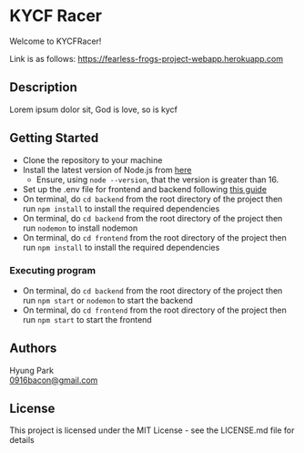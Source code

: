# KYCF Racer
Welcome to KYCFRacer!

Link is as follows: https://fearless-frogs-project-webapp.herokuapp.com

## Description
Lorem ipsum dolor sit, God is love, so is kycf

## Getting Started
* Clone the repository to your machine
* Install the latest version of Node.js from [here](https://nodejs.org/en/download/)
    - Ensure, using `node --version`, that the version is greater than 16.
* Set up the .env file for frontend and backend following [this guide](https://github.com/UOA-CS732-SE750-Students-2022/project-group-fearless-frogs/wiki/.env-set-up)
* On terminal, do `cd backend` from the root directory of the project then run `npm install` to install the required dependencies
* On terminal, do `cd backend` from the root directory of the project then run `nodemon` to install nodemon
* On terminal, do `cd frontend` from the root directory of the project then run `npm install` to install the required dependencies

### Executing program
* On terminal, do `cd backend` from the root directory of the project then run `npm start` or `nodemon` to start the backend
* On terminal, do `cd frontend` from the root directory of the project then run `npm start` to start the frontend

## Authors
Hyung Park  
0916bacon@gmail.com

## License
This project is licensed under the MIT License - see the LICENSE.md file for details